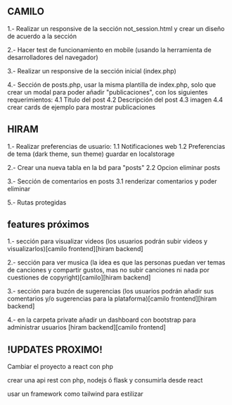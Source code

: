 ## CAMILO 
1.- Realizar un responsive de la sección not_session.html y crear un diseño de acuerdo a la sección 

2.- Hacer test de funcionamiento en mobile (usando la herramienta de desarrolladores del navegador)

3.- Realizar un responsive de la sección inicial (index.php)

4.- Sección de posts.php, usar la misma plantilla de index.php, solo que crear un modal para poder añadir "publicaciones", con los siguientes requerimientos:
    4.1 Titulo del post
    4.2 Descripción del post
    4.3 imagen
    4.4 crear cards de ejemplo para mostrar publicaciones

## HIRAM
1.- Realizar preferencias de usuario:
    1.1 Notificaciones web
    1.2 Preferencias de tema (dark theme, sun theme) guardar en localstorage

2.- Crear una nueva tabla en la bd para "posts"
    <!-- 2.1 Renderizar posts -->
    2.2 Opcion eliminar posts

3.- Sección de comentarios en posts
    3.1 renderizar comentarios y poder eliminar 

<!-- 4.- Permitir a los usuarios descargar imagenes -->
5.- Rutas protegidas
     <!-- 5.1 crear files con respuesta correspondientes a http (manejo de errores) -->

## features próximos
1.- sección para visualizar videos (los usuarios podrán subir videos y visualizarlos)[camilo frontend][hiram backend]

2.- sección para ver musica (la idea es que las personas puedan ver temas de canciones y compartir gustos, mas no subir canciones ni nada por cuestiones de copyright)[camilo][hiram backend]

3.- sección para buzón de sugerencias (los usuarios podrán añadir sus comentarios y/o sugerencias para la plataforma)[camilo frontend][hiram backend]

4.- en la carpeta private añadir un dashboard con bootstrap para administrar usuarios [hiram backend][camilo frontend]


## !UPDATES PROXIMO! ##
Cambiar el proyecto a react con php

crear una api rest con php, nodejs ó flask y consumirla desde react

usar un framework como tailwind para estilizar 